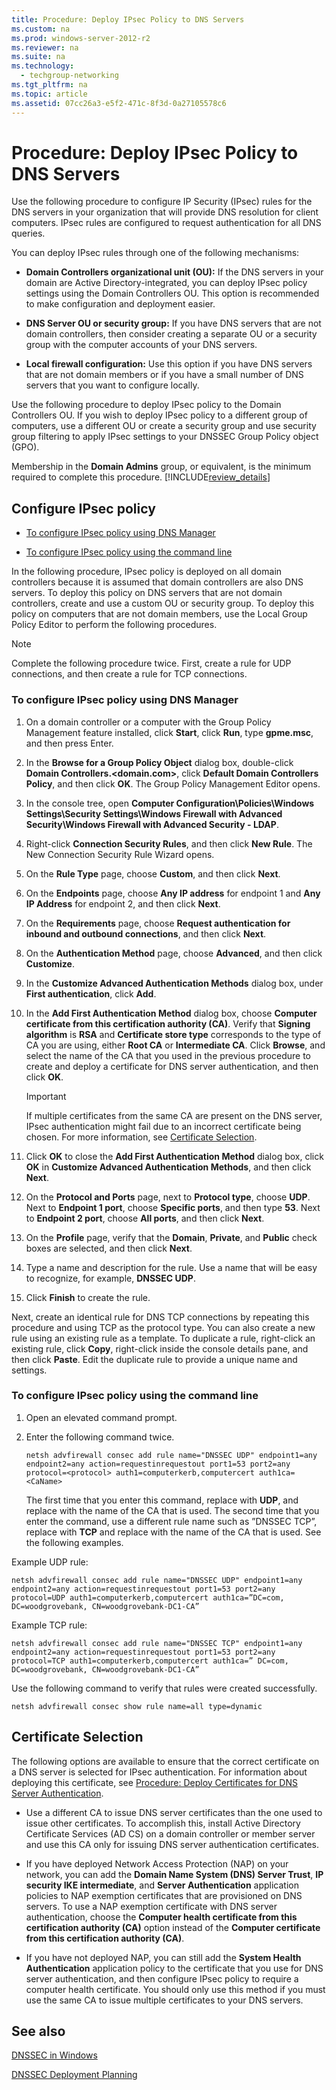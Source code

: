 ```yaml
---
title: Procedure: Deploy IPsec Policy to DNS Servers
ms.custom: na
ms.prod: windows-server-2012-r2
ms.reviewer: na
ms.suite: na
ms.technology: 
  - techgroup-networking
ms.tgt_pltfrm: na
ms.topic: article
ms.assetid: 07cc26a3-e5f2-471c-8f3d-0a27105578c6
---
```

# Procedure: Deploy IPsec Policy to DNS Servers
Use the following procedure to configure IP Security \(IPsec\) rules for the DNS servers in your organization that will provide DNS resolution for client computers. IPsec rules are configured to request authentication for all DNS queries.  
  
You can deploy IPsec rules through one of the following mechanisms:  
  
-   **Domain Controllers organizational unit \(OU\):** If the DNS servers in your domain are Active Directory\-integrated, you can deploy IPsec policy settings using the Domain Controllers OU. This option is recommended to make configuration and deployment easier.  
  
-   **DNS Server OU or security group:** If you have DNS servers that are not domain controllers, then consider creating a separate OU or a security group with the computer accounts of your DNS servers.  
  
-   **Local firewall configuration:** Use this option if you have DNS servers that are not domain members or if you have a small number of DNS servers that you want to configure locally.  
  
Use the following procedure to deploy IPsec policy to the Domain Controllers OU. If you wish to deploy IPsec policy to a different group of computers, use a different OU or create a security group and use security group filtering to apply IPsec settings to your DNSSEC Group Policy object \(GPO\).  
  
Membership in the **Domain Admins** group, or equivalent, is the minimum required to complete this procedure. [!INCLUDE[review_details](../Token/review_details_md.md)]  
  
## Configure IPsec policy  
  
-   [To configure IPsec policy using DNS Manager](../Topic/Procedure--Deploy-IPsec-Policy-to-DNS-Servers.md#DNSMgr)  
  
-   [To configure IPsec policy using the command line](../Topic/Procedure--Deploy-IPsec-Policy-to-DNS-Servers.md#Cmd)  
  
In the following procedure, IPsec policy is deployed on all domain controllers because it is assumed that domain controllers are also DNS servers. To deploy this policy on DNS servers that are not domain controllers, create and use a custom OU or security group. To deploy this policy on computers that are not domain members, use the Local Group Policy Editor to perform the following procedures.  
  
> [!NOTE]  
> Complete the following procedure twice. First, create a rule for UDP connections, and then create a rule for TCP connections.  
  
### <a name="DNSMgr"></a>To configure IPsec policy using DNS Manager  
  
1.  On a domain controller or a computer with the Group Policy Management feature installed, click **Start**, click **Run**, type **gpme.msc**, and then press Enter.  
  
2.  In the **Browse for a Group Policy Object** dialog box, double\-click **Domain Controllers.<domain.com>**, click **Default Domain Controllers Policy**, and then click **OK**. The Group Policy Management Editor opens.  
  
3.  In the console tree, open **Computer Configuration\\Policies\\Windows Settings\\Security Settings\\Windows Firewall with Advanced Security\\Windows Firewall with Advanced Security \- LDAP**.  
  
4.  Right\-click **Connection Security Rules**, and then click **New Rule**. The New Connection Security Rule Wizard opens.  
  
5.  On the **Rule Type** page, choose **Custom**, and then click **Next**.  
  
6.  On the **Endpoints** page, choose **Any IP address** for endpoint 1 and **Any IP Address** for endpoint 2, and then click **Next**.  
  
7.  On the **Requirements** page, choose **Request authentication for inbound and outbound connections**, and then click **Next**.  
  
8.  On the **Authentication Method** page, choose **Advanced**, and then click **Customize**.  
  
9. In the **Customize Advanced Authentication Methods** dialog box, under **First authentication**, click **Add**.  
  
10. In the **Add First Authentication Method** dialog box, choose **Computer certificate from this certification authority \(CA\)**.  Verify that **Signing algorithm** is **RSA** and **Certificate store type** corresponds to the type of CA you are using, either **Root CA** or **Intermediate CA**. Click **Browse**, and select the name of the CA that you used in the previous procedure to create and deploy a certificate for DNS server authentication, and then click **OK**.  
  
    > [!IMPORTANT]  
    > If multiple certificates from the same CA are present on the DNS server, IPsec authentication might fail due to an incorrect certificate being chosen. For more information, see [Certificate Selection](../Topic/Procedure--Deploy-IPsec-Policy-to-DNS-Servers.md#BKMK_certificateselection).  
  
11. Click **OK** to close the **Add First Authentication Method** dialog box, click **OK** in **Customize Advanced Authentication Methods**, and then click **Next**.  
  
12. On the **Protocol and Ports** page, next to **Protocol type**, choose **UDP**. Next to **Endpoint 1 port**, choose **Specific ports**, and then type **53**. Next to **Endpoint 2 port**, choose **All ports**, and then click **Next**.  
  
13. On the **Profile** page, verify that the **Domain**, **Private**, and **Public** check boxes are selected, and then click **Next**.  
  
14. Type a name and description for the rule. Use a name that will be easy to recognize, for example, **DNSSEC UDP**.  
  
15. Click **Finish** to create the rule.  
  
Next, create an identical rule for DNS TCP connections by repeating this procedure and using TCP as the protocol type. You can also create a new rule using an existing rule as a template. To duplicate a rule, right\-click an existing rule, click **Copy**, right\-click inside the console details pane, and then click **Paste**. Edit the duplicate rule to provide a unique name and settings.  
  
### <a name="Cmd"></a>To configure IPsec policy using the command line  
  
1.  Open an elevated command prompt.  
  
2.  Enter the following command twice.  
  
    ```  
    netsh advfirewall consec add rule name="DNSSEC UDP" endpoint1=any endpoint2=any action=requestinrequestout port1=53 port2=any protocol=<protocol> auth1=computerkerb,computercert auth1ca=<CaName>  
    ```  
  
    The first time that you enter this command, replace <protocol> with **UDP**, and replace <CaName> with the name of the CA that is used. The second time that you enter the command, use a different rule name such as ”DNSSEC TCP”, replace <protocol> with **TCP** and replace <CaName> with the name of the CA that is used. See the following examples.  
  
Example UDP rule:  
  
```  
netsh advfirewall consec add rule name="DNSSEC UDP" endpoint1=any endpoint2=any action=requestinrequestout port1=53 port2=any protocol=UDP auth1=computerkerb,computercert auth1ca=”DC=com, DC=woodgrovebank, CN=woodgrovebank-DC1-CA”  
```  
  
Example TCP rule:  
  
```  
netsh advfirewall consec add rule name="DNSSEC TCP" endpoint1=any endpoint2=any action=requestinrequestout port1=53 port2=any protocol=TCP auth1=computerkerb,computercert auth1ca=” DC=com, DC=woodgrovebank, CN=woodgrovebank-DC1-CA”  
```  
  
Use the following command to verify that rules were created successfully.  
  
```  
netsh advfirewall consec show rule name=all type=dynamic  
```  
  
## <a name="BKMK_certificateselection"></a>Certificate Selection  
The following options are available to ensure that the correct certificate on a DNS server is selected for IPsec authentication. For information about deploying this certificate, see [Procedure: Deploy Certificates for DNS Server Authentication](../Topic/Procedure--Deploy-Certificates-for-DNS-Server-Authentication.md).  
  
-   Use a different CA to issue DNS server certificates than the one used to issue other certificates. To accomplish this, install Active Directory Certificate Services \(AD CS\) on a domain controller or member server and use this CA only for issuing DNS server authentication certificates.  
  
-   If you have deployed Network Access Protection \(NAP\) on your network, you can add the **Domain Name System \(DNS\) Server Trust**, **IP security IKE intermediate**, and **Server Authentication** application policies to NAP exemption certificates that are provisioned on DNS servers. To use a NAP exemption certificate with DNS server authentication, choose the **Computer health certificate from this certification authority \(CA\)** option instead of the **Computer certificate from this certification authority \(CA\)**.  
  
-   If you have not deployed NAP, you can still add the **System Health Authentication** application policy to the certificate that you use for DNS server authentication, and then configure IPsec policy to require a computer health certificate. You should only use this method if you must use the same CA to issue multiple certificates to your DNS servers.  
  
## See also  
[DNSSEC in Windows](../Topic/DNSSEC-in-Windows.md)  
  
[DNSSEC Deployment Planning](../Topic/DNSSEC-Deployment-Planning.md)  
  
